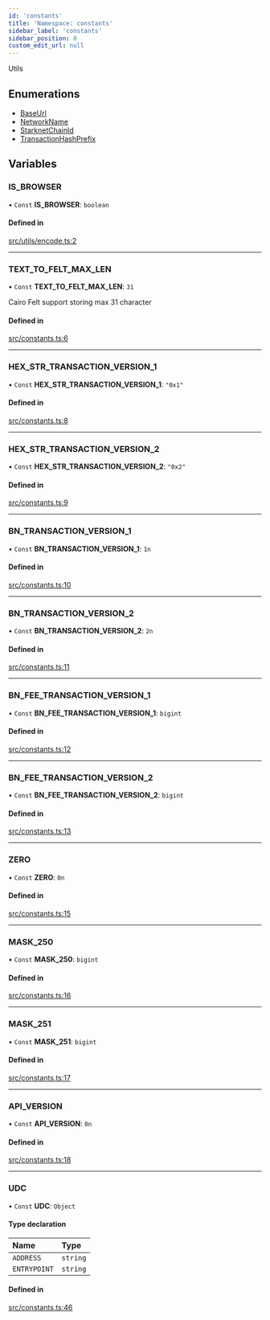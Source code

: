 ```yaml
---
id: 'constants'
title: 'Namespace: constants'
sidebar_label: 'constants'
sidebar_position: 0
custom_edit_url: null
---
```


Utils

## Enumerations

- [BaseUrl](../enums/constants.BaseUrl.md)
- [NetworkName](../enums/constants.NetworkName.md)
- [StarknetChainId](../enums/constants.StarknetChainId.md)
- [TransactionHashPrefix](../enums/constants.TransactionHashPrefix.md)

## Variables

### IS_BROWSER

• `Const` **IS_BROWSER**: `boolean`

#### Defined in

[src/utils/encode.ts:2](https://github.com/0xs34n/starknet.js/blob/develop/src/utils/encode.ts#L2)

---

### TEXT_TO_FELT_MAX_LEN

• `Const` **TEXT_TO_FELT_MAX_LEN**: `31`

Cairo Felt support storing max 31 character

#### Defined in

[src/constants.ts:6](https://github.com/0xs34n/starknet.js/blob/develop/src/constants.ts#L6)

---

### HEX_STR_TRANSACTION_VERSION_1

• `Const` **HEX_STR_TRANSACTION_VERSION_1**: `"0x1"`

#### Defined in

[src/constants.ts:8](https://github.com/0xs34n/starknet.js/blob/develop/src/constants.ts#L8)

---

### HEX_STR_TRANSACTION_VERSION_2

• `Const` **HEX_STR_TRANSACTION_VERSION_2**: `"0x2"`

#### Defined in

[src/constants.ts:9](https://github.com/0xs34n/starknet.js/blob/develop/src/constants.ts#L9)

---

### BN_TRANSACTION_VERSION_1

• `Const` **BN_TRANSACTION_VERSION_1**: `1n`

#### Defined in

[src/constants.ts:10](https://github.com/0xs34n/starknet.js/blob/develop/src/constants.ts#L10)

---

### BN_TRANSACTION_VERSION_2

• `Const` **BN_TRANSACTION_VERSION_2**: `2n`

#### Defined in

[src/constants.ts:11](https://github.com/0xs34n/starknet.js/blob/develop/src/constants.ts#L11)

---

### BN_FEE_TRANSACTION_VERSION_1

• `Const` **BN_FEE_TRANSACTION_VERSION_1**: `bigint`

#### Defined in

[src/constants.ts:12](https://github.com/0xs34n/starknet.js/blob/develop/src/constants.ts#L12)

---

### BN_FEE_TRANSACTION_VERSION_2

• `Const` **BN_FEE_TRANSACTION_VERSION_2**: `bigint`

#### Defined in

[src/constants.ts:13](https://github.com/0xs34n/starknet.js/blob/develop/src/constants.ts#L13)

---

### ZERO

• `Const` **ZERO**: `0n`

#### Defined in

[src/constants.ts:15](https://github.com/0xs34n/starknet.js/blob/develop/src/constants.ts#L15)

---

### MASK_250

• `Const` **MASK_250**: `bigint`

#### Defined in

[src/constants.ts:16](https://github.com/0xs34n/starknet.js/blob/develop/src/constants.ts#L16)

---

### MASK_251

• `Const` **MASK_251**: `bigint`

#### Defined in

[src/constants.ts:17](https://github.com/0xs34n/starknet.js/blob/develop/src/constants.ts#L17)

---

### API_VERSION

• `Const` **API_VERSION**: `0n`

#### Defined in

[src/constants.ts:18](https://github.com/0xs34n/starknet.js/blob/develop/src/constants.ts#L18)

---

### UDC

• `Const` **UDC**: `Object`

#### Type declaration

| Name         | Type     |
| :----------- | :------- |
| `ADDRESS`    | `string` |
| `ENTRYPOINT` | `string` |

#### Defined in

[src/constants.ts:46](https://github.com/0xs34n/starknet.js/blob/develop/src/constants.ts#L46)
